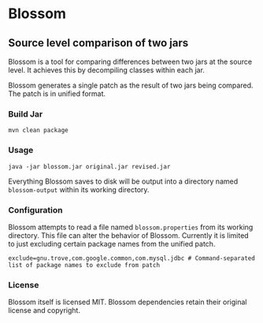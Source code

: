 # Blossom

## Source level comparison of two jars

Blossom is a tool for comparing differences between two jars at the source level. It achieves this by decompiling
classes within each jar.

Blossom generates a single patch as the result of two jars being compared. The patch is in unified format.

### Build Jar

```
mvn clean package
```

### Usage

```
java -jar blossom.jar original.jar revised.jar
```

Everything Blossom saves to disk will be output into a directory named `blossom-output` within its working directory.


### Configuration

Blossom attempts to read a file named `blossom.properties` from its working directory. This file can alter the behavior
of Blossom. Currently it is limited to just excluding certain package names from the unified patch.

```
exclude=gnu.trove,com.google.common,com.mysql.jdbc # Command-separated list of package names to exclude from patch
```

### License

Blossom itself is licensed MIT. Blossom dependencies retain their original license and copyright.